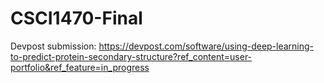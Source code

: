 # CSCI1470-Final

Devpost submission:
https://devpost.com/software/using-deep-learning-to-predict-protein-secondary-structure?ref_content=user-portfolio&ref_feature=in_progress
